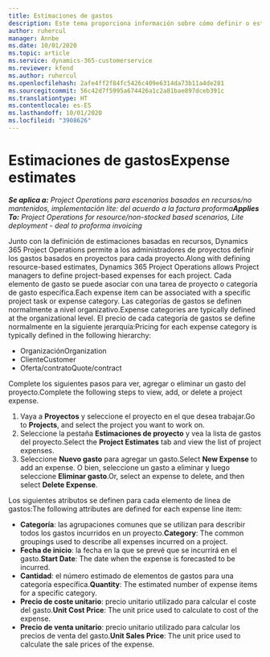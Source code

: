 ```yaml
---
title: Estimaciones de gastos
description: Este tema proporciona información sobre cómo definir o estimar los gastos basados en proyectos.
author: ruhercul
manager: Annbe
ms.date: 10/01/2020
ms.topic: article
ms.service: dynamics-365-customerservice
ms.reviewer: kfend
ms.author: ruhercul
ms.openlocfilehash: 2afe4ff2f84fc5426c409e6314da73b11a4de281
ms.sourcegitcommit: 56c42d7f5995a674426a1c2a81bae897dceb391c
ms.translationtype: HT
ms.contentlocale: es-ES
ms.lasthandoff: 10/01/2020
ms.locfileid: "3908626"
---
```

# <a name="expense-estimates"></a><span data-ttu-id="38acf-103">Estimaciones de gastos</span><span class="sxs-lookup"><span data-stu-id="38acf-103">Expense estimates</span></span>
<span data-ttu-id="38acf-104">_**Se aplica a:** Project Operations para escenarios basados en recursos/no mantenidos, implementación lite: del acuerdo a la factura proforma_</span><span class="sxs-lookup"><span data-stu-id="38acf-104">_**Applies To:** Project Operations for resource/non-stocked based scenarios, Lite deployment - deal to proforma invoicing_</span></span>

<span data-ttu-id="38acf-105">Junto con la definición de estimaciones basadas en recursos, Dynamics 365 Project Operations permite a los administradores de proyectos definir los gastos basados en proyectos para cada proyecto.</span><span class="sxs-lookup"><span data-stu-id="38acf-105">Along with defining resource-based estimates, Dynamics 365 Project Operations allows Project managers to define project-based expenses for each project.</span></span> <span data-ttu-id="38acf-106">Cada elemento de gasto se puede asociar con una tarea de proyecto o categoría de gasto específica.</span><span class="sxs-lookup"><span data-stu-id="38acf-106">Each expense item can be associated with a specific project task or expense category.</span></span> <span data-ttu-id="38acf-107">Las categorías de gastos se definen normalmente a nivel organizativo.</span><span class="sxs-lookup"><span data-stu-id="38acf-107">Expense categories are typically defined at the organizational level.</span></span> <span data-ttu-id="38acf-108">El precio de cada categoría de gastos se define normalmente en la siguiente jerarquía:</span><span class="sxs-lookup"><span data-stu-id="38acf-108">Pricing for each expense category is typically defined in the following hierarchy:</span></span>

- <span data-ttu-id="38acf-109">Organización</span><span class="sxs-lookup"><span data-stu-id="38acf-109">Organization</span></span>
- <span data-ttu-id="38acf-110">Cliente</span><span class="sxs-lookup"><span data-stu-id="38acf-110">Customer</span></span>
- <span data-ttu-id="38acf-111">Oferta/contrato</span><span class="sxs-lookup"><span data-stu-id="38acf-111">Quote/contract</span></span>

<span data-ttu-id="38acf-112">Complete los siguientes pasos para ver, agregar o eliminar un gasto del proyecto.</span><span class="sxs-lookup"><span data-stu-id="38acf-112">Complete the following steps to view, add, or delete a project expense.</span></span>

1. <span data-ttu-id="38acf-113">Vaya a **Proyectos** y seleccione el proyecto en el que desea trabajar.</span><span class="sxs-lookup"><span data-stu-id="38acf-113">Go to **Projects**, and select the project you want to work on.</span></span>
2. <span data-ttu-id="38acf-114">Seleccione la pestaña **Estimaciones de proyecto** y vea la lista de gastos del proyecto.</span><span class="sxs-lookup"><span data-stu-id="38acf-114">Select the **Project Estimates** tab and view the list of project expenses.</span></span>
3. <span data-ttu-id="38acf-115">Seleccione **Nuevo gasto** para agregar un gasto.</span><span class="sxs-lookup"><span data-stu-id="38acf-115">Select **New Expense** to add an expense.</span></span> <span data-ttu-id="38acf-116">O bien, seleccione un gasto a eliminar y luego seleccione **Eliminar gasto**.</span><span class="sxs-lookup"><span data-stu-id="38acf-116">Or, select an expense to delete, and then select **Delete Expense**.</span></span>

<span data-ttu-id="38acf-117">Los siguientes atributos se definen para cada elemento de línea de gastos:</span><span class="sxs-lookup"><span data-stu-id="38acf-117">The following attributes are defined for each expense line item:</span></span>

- <span data-ttu-id="38acf-118">**Categoría**: las agrupaciones comunes que se utilizan para describir todos los gastos incurridos en un proyecto.</span><span class="sxs-lookup"><span data-stu-id="38acf-118">**Category**: The common groupings used to describe all expenses incurred on a project.</span></span>
- <span data-ttu-id="38acf-119">**Fecha de inicio**: la fecha en la que se prevé que se incurrirá en el gasto.</span><span class="sxs-lookup"><span data-stu-id="38acf-119">**Start Date**: The date when the expense is forecasted to be incurred.</span></span>
- <span data-ttu-id="38acf-120">**Cantidad**: el número estimado de elementos de gastos para una categoría específica.</span><span class="sxs-lookup"><span data-stu-id="38acf-120">**Quantity**: The estimated number of expense items for a specific category.</span></span>
- <span data-ttu-id="38acf-121">**Precio de coste unitario**: precio unitario utilizado para calcular el coste del gasto.</span><span class="sxs-lookup"><span data-stu-id="38acf-121">**Unit Cost Price**: The unit price used to calculate to cost of the expense.</span></span>
- <span data-ttu-id="38acf-122">**Precio de venta unitario**: precio unitario utilizado para calcular los precios de venta del gasto.</span><span class="sxs-lookup"><span data-stu-id="38acf-122">**Unit Sales Price**: The unit price used to calculate the sale prices of the expense.</span></span>

